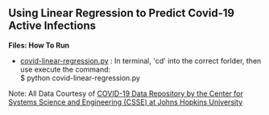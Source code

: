 ## __Using Linear Regression to Predict Covid-19 Active Infections__

__Files: How To Run__<br>
- [covid-linear-regression.py](https://github.com/gartenb/covid-linear-regression/blob/master/covid-linear-regression.py) : In terminal, 'cd' into the correct forlder, then use execute the command:<br>
	$ python covid-linear-regression.py<br>

Note: All Data Courtesy of [COVID-19 Data Repository by the Center for Systems Science and Engineering (CSSE) at Johns Hopkins University](https://github.com/CSSEGISandData/COVID-19)
